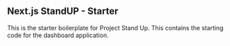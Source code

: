 ## Next.js StandUP - Starter

This is the starter boilerplate for Project Stand Up. This contains the starting code for the dashboard application.

